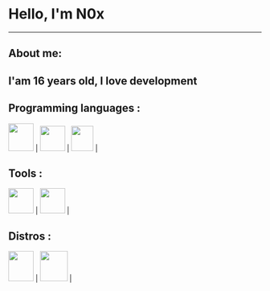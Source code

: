 # Hello, I'm N0x
---
## About me:


I'am 16 years old, I love development 
---

## Programming languages :
<p>
<img src="https://developer.mozilla.org/en-US/docs/Web/JavaScript" height=55px width=50px> | 
<img src="https://cdn.discordapp.com/attachments/1121402308253728868/1121402886740508683/1869px-Python-logo-notext.png" height=50px width=50px> | 
<img src="https://www.cprogramming.com" height=50px width=44px> | 

</p>

## Tools :

<p>
<img src="https://www.mongodb.com" height=50px width=50px> | 
<img src="https://code.visualstudio.com" height=50px width=50px> | 

</p>

## Distros :
<p>
<img src="https://cdn.discordapp.com/attachments/998966700806508684/1042939119719952496/unknown.png" height=60px width=50px> | 
<img src="https://media.discordapp.net/attachments/1121402308253728868/1121402423479648266/Fedora_infinity.png" height=60px width=55px> | 

</p>
